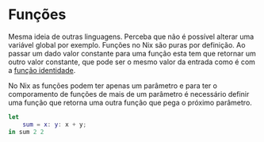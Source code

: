 # Funções
Mesma ideia de outras linguagens. Perceba que não é possível alterar uma variável global por exemplo. Funções no Nix são puras por definição. Ao passar um dado valor constante para uma função esta tem que retornar um outro valor constante, que pode ser o mesmo valor da entrada como é com a [função identidade](https://pt.wikipedia.org/wiki/Fun%C3%A7%C3%A3o_identidade).

No Nix as funções podem ter apenas um parâmetro e para ter o comporamento de funções de mais de um parâmetro é necessário definir uma função que retorna uma outra função que pega o próximo parâmetro.

```nix
let
    sum = x: y: x + y;
in sum 2 2
```

